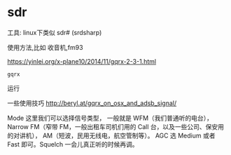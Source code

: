 # sdr
工具: linux下类似 sdr# (srdsharp)


使用方法,比如 收音机,fm93

https://yinlei.org/x-plane10/2014/11/gqrx-2-3-1.html

```
gqrx
```

运行

一些使用技巧 
http://beryl.at/gqrx_on_osx_and_adsb_signal/


Mode 这里我们可以选择信号类型，
一般就是 WFM（我们普通听的电台），
Narrow FM（窄带 FM，一般出租车司机们用的 Call 台，以及一些公司、保安用的对讲机），
AM（短波，民用无线电，航空管制等）。
AGC 选 Medium 或者 Fast 即可。Squelch 一会儿真正听的时候再调。

